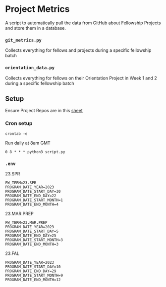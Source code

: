 # Project Metrics

A script to automatically pull the data from GitHub about Fellowship Projects and store them in a database.

### `git_metrics.py`
Collects everything for fellows and projects during a specific fellowship batch

### `orientation_data.py`
Collects everything for fellows on their Orientation Project in Week 1 and 2 during a specific fellowship batch


## Setup 

Ensure Project Repos are in this [sheet](https://docs.google.com/spreadsheets/d/12quNi2TYuRK40woals-ABPT5NcsmhBmC_dHNU9rX1Do/edit#gid=0)

### Cron setup

```
crontab -e
```

Run daily at 8am GMT
```
0 8 * * * python3 script.py
```

### `.env`

23.SPR
```
FW_TERM=23.SPR
PROGRAM_DATE_YEAR=2023
PROGRAM_DATE_START_DAY=30
PROGRAM_DATE_END_DAY=22
PROGRAM_DATE_START_MONTH=1
PROGRAM_DATE_END_MONTH=4
```

23.MAR.PREP
```
FW_TERM=23.MAR.PREP
PROGRAM_DATE_YEAR=2023
PROGRAM_DATE_START_DAY=5
PROGRAM_DATE_END_DAY=25
PROGRAM_DATE_START_MONTH=3
PROGRAM_DATE_END_MONTH=3
```

23.FAL
```
PROGRAM_DATE_YEAR=2023
PROGRAM_DATE_START_DAY=10
PROGRAM_DATE_END_DAY=29
PROGRAM_DATE_START_MONTH=9
PROGRAM_DATE_END_MONTH=12
```